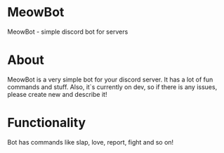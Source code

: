 # MeowBot
 MeowBot - simple discord bot for servers
# About 
MeowBot is a very simple bot for your discord server.
It has a lot of fun commands and stuff. Also,
it`s currently on dev, so if there is any issues, 
please create new and describe it!
# Functionality
Bot has commands like slap, love, report,
fight and so on!
